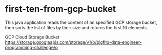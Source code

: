 # first-ten-from-gcp-bucket

This java application reads the content of an specified GCP storage bucket, then sorts the list of files by their size and returns the first 10 elements.

GCP Cloud Storage Bucket
https://storage.googleapis.com/storage/v1/b/bigfito-data-engineer-programming-challenge/o
